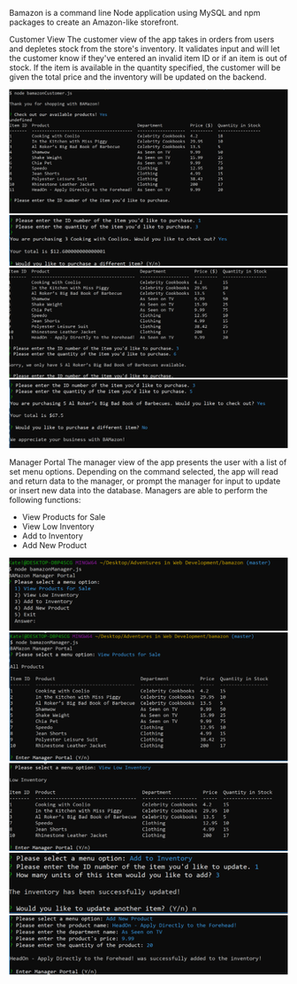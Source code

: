 Bamazon is a command line Node application using MySQL and npm packages to create an Amazon-like storefront.

Customer View
The customer view of the app takes in orders from users and depletes stock from the store's inventory. It validates input and will let the customer know if they've entered an invalid item ID or if an item is out of stock. If the item is available in the quantity specified, the customer will be given the total price and the inventory will be updated on the backend.

<img src="bc1.png">
<br>
<img src="bc2.png">
<br>
<img src="bc3.png">
<br>
<img src="bc4.png">

Manager Portal
The manager view of the app presents the user with a list of set menu options. Depending on the command selected, the app will read and return data to the manager, or prompt the manager for input to update or insert new data into the database. Managers are able to perform the following functions:

- View Products for Sale
- View Low Inventory
- Add to Inventory
- Add New Product


<img src="bm1.png">
<br>
<img src="bm2.png">
<br>
<img src="bm3.png">
<br>
<img src="bm4.png">
<br>
<img src="bm5.png">
